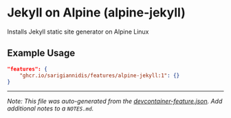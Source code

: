 
# Jekyll on Alpine (alpine-jekyll)

Installs Jekyll static site generator on Alpine Linux

## Example Usage

```json
"features": {
    "ghcr.io/sarigiannidis/features/alpine-jekyll:1": {}
}
```





---

_Note: This file was auto-generated from the [devcontainer-feature.json](https://github.com/sarigiannidis/features/blob/main/src/alpine-jekyll/devcontainer-feature.json).  Add additional notes to a `NOTES.md`._
